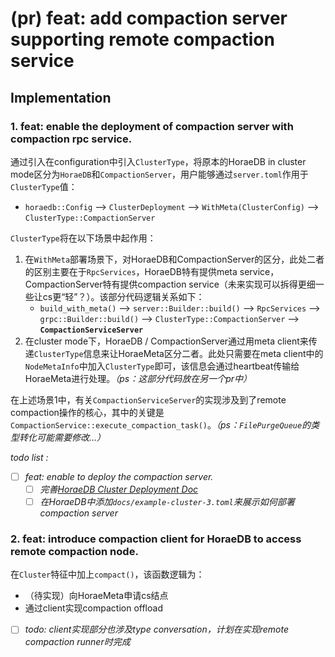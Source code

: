 # (pr) feat: add compaction server supporting remote compaction service

## Implementation

### 1. feat: enable the deployment of compaction server with compaction rpc service.

通过引入在configuration中引入`ClusterType`，将原本的HoraeDB in cluster mode区分为`HoraeDB`和`CompactionServer`，用户能够通过`server.toml`作用于`ClusterType`值：

- `horaedb::Config` --> `ClusterDeployment` --> `WithMeta(ClusterConfig)` --> `ClusterType::CompactionServer`

`ClusterType`将在以下场景中起作用：

1. 在`WithMeta`部署场景下，对HoraeDB和CompactionServer的区分，此处二者的区别主要在于`RpcServices`，HoraeDB特有提供meta service，CompactionServer特有提供compaction service（未来实现可以拆得更细一些让cs更“轻”？）。该部分代码逻辑关系如下：
   - `build_with_meta()` --> `server::Builder::build()` --> `RpcServices` --> `grpc::Builder::build()` -->  `ClusterType::CompactionServer` --> **`CompactionServiceServer`**
2. 在cluster mode下，HoraeDB / CompactionServer通过用meta client来传递`ClusterType`信息来让HoraeMeta区分二者。此处只需要在meta client中的`NodeMetaInfo`中加入`ClusterType`即可，该信息会通过heartbeat传输给HoraeMeta进行处理。*（ps：这部分代码放在另一个pr中）*

在上述场景1中，有关`CompactionServiceServer`的实现涉及到了remote compaction操作的核心，其中的关键是`CompactionService::execute_compaction_task()`。*（ps：`FilePurgeQueue`的类型转化可能需要修改...）*

*todo list :*

- [ ] *feat: enable to deploy the compaction server.*
  - [ ] *完善[HoraeDB Cluster Deployment Doc](https://horaedb.apache.org/cluster_deployment/with_meta.html#run-horaedb-cluster-with-horaemeta)*
  - [ ] *在HoraeDB中添加`docs/example-cluster-3.toml`来展示如何部署compaction server*

### 2. feat: introduce compaction client for HoraeDB to access remote compaction node.

在`Cluster`特征中加上`compact()`，该函数逻辑为：

- （待实现）向HoraeMeta申请cs结点
- 通过client实现compaction offload

- [ ] *todo: client实现部分也涉及type conversation，计划在实现remote compaction runner时完成*

